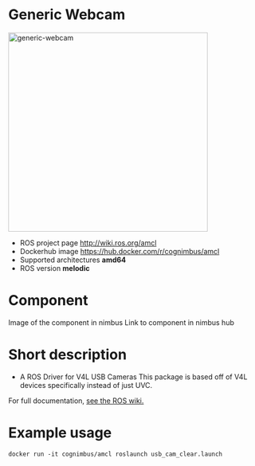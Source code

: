 # Generic Webcam

<img src="./generic-webcam/generic-webcam-driver.jpg" alt="generic-webcam" width="400"/>

* ROS project page <a href="http://wiki.ros.org/amcl">http://wiki.ros.org/amcl</a>
* Dockerhub image https://hub.docker.com/r/cognimbus/amcl
* Supported architectures <b>amd64</b>
* ROS version <b>melodic</b>


# Component
Image of the component in nimbus
Link to component in nimbus hub

# Short description
* A ROS Driver for V4L USB Cameras
This package is based off of V4L devices specifically instead of just UVC.

For full documentation, <a href="https://wiki.ros.org/usb_cam">see the ROS wiki.</a>

# Example usage
```
docker run -it cognimbus/amcl roslaunch usb_cam_clear.launch
```



